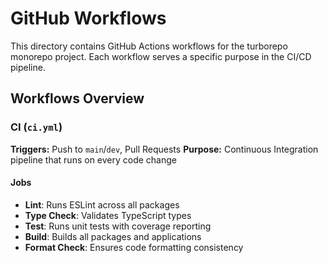 # GitHub Workflows

This directory contains GitHub Actions workflows for the turborepo monorepo project. Each workflow serves a specific purpose in the CI/CD pipeline.

## Workflows Overview

### CI (`ci.yml`)

**Triggers:** Push to `main`/`dev`, Pull Requests
**Purpose:** Continuous Integration pipeline that runs on every code change

#### Jobs

- **Lint**: Runs ESLint across all packages
- **Type Check**: Validates TypeScript types
- **Test**: Runs unit tests with coverage reporting
- **Build**: Builds all packages and applications
- **Format Check**: Ensures code formatting consistency
